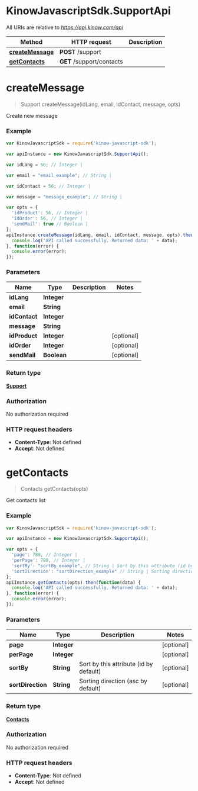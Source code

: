 # KinowJavascriptSdk.SupportApi

All URIs are relative to *https://api.kinow.com/api*

Method | HTTP request | Description
------------- | ------------- | -------------
[**createMessage**](SupportApi.md#createMessage) | **POST** /support | 
[**getContacts**](SupportApi.md#getContacts) | **GET** /support/contacts | 


<a name="createMessage"></a>
# **createMessage**
> Support createMessage(idLang, email, idContact, message, opts)



Create new message

### Example
```javascript
var KinowJavascriptSdk = require('kinow-javascript-sdk');

var apiInstance = new KinowJavascriptSdk.SupportApi();

var idLang = 56; // Integer | 

var email = "email_example"; // String | 

var idContact = 56; // Integer | 

var message = "message_example"; // String | 

var opts = { 
  'idProduct': 56, // Integer | 
  'idOrder': 56, // Integer | 
  'sendMail': true // Boolean | 
};
apiInstance.createMessage(idLang, email, idContact, message, opts).then(function(data) {
  console.log('API called successfully. Returned data: ' + data);
}, function(error) {
  console.error(error);
});

```

### Parameters

Name | Type | Description  | Notes
------------- | ------------- | ------------- | -------------
 **idLang** | **Integer**|  | 
 **email** | **String**|  | 
 **idContact** | **Integer**|  | 
 **message** | **String**|  | 
 **idProduct** | **Integer**|  | [optional] 
 **idOrder** | **Integer**|  | [optional] 
 **sendMail** | **Boolean**|  | [optional] 

### Return type

[**Support**](Support.md)

### Authorization

No authorization required

### HTTP request headers

 - **Content-Type**: Not defined
 - **Accept**: Not defined

<a name="getContacts"></a>
# **getContacts**
> Contacts getContacts(opts)



Get contacts list

### Example
```javascript
var KinowJavascriptSdk = require('kinow-javascript-sdk');

var apiInstance = new KinowJavascriptSdk.SupportApi();

var opts = { 
  'page': 789, // Integer | 
  'perPage': 789, // Integer | 
  'sortBy': "sortBy_example", // String | Sort by this attribute (id by default)
  'sortDirection': "sortDirection_example" // String | Sorting direction (asc by default)
};
apiInstance.getContacts(opts).then(function(data) {
  console.log('API called successfully. Returned data: ' + data);
}, function(error) {
  console.error(error);
});

```

### Parameters

Name | Type | Description  | Notes
------------- | ------------- | ------------- | -------------
 **page** | **Integer**|  | [optional] 
 **perPage** | **Integer**|  | [optional] 
 **sortBy** | **String**| Sort by this attribute (id by default) | [optional] 
 **sortDirection** | **String**| Sorting direction (asc by default) | [optional] 

### Return type

[**Contacts**](Contacts.md)

### Authorization

No authorization required

### HTTP request headers

 - **Content-Type**: Not defined
 - **Accept**: Not defined

